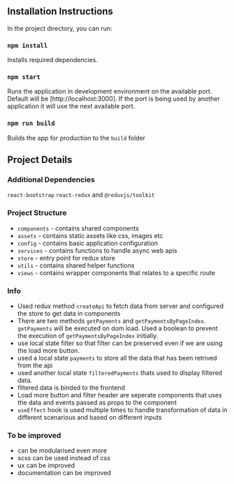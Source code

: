 ## Installation Instructions

In the project directory, you can run:

### `npm install`

Installs required dependencies.

### `npm start`

Runs the application in development environment on the available port. Default will be [http://localhost:3000]. If the port is being used by another application it will use the next available port.

### `npm run build`

Builds the app for production to the `build` folder

## Project Details

### Additional Dependencies

`react-bootstrap` `react-redux` and `@reduxjs/toolkit`

### Project Structure

- `components` - contains shared components
- `assets` - contains static assets like css, images etc
- `config` - contains basic application configuration
- `services` - contains functions to handle async web apis
- `store` - entry point for redux store
- `utils` - contains shared helper functions
- `views` - contains wrapper components that relates to a specific route

### Info

- Used redux method `createApi` to fetch data from server and configured the store to get data in components
- There are two methods `getPayments` and `getPaymentsByPageIndex`. `getPayments` will be executed on dom load. Used a boolean to prevent the execution of `getPaymentsByPageIndex` initially.
- use local state filter so that filter can be preserved even if we are using the load more button.
- used a local state `payments` to store all the data that has been retrived from the api
- used another local state `filteredPayments` thats used to display filtered data.
- filtered data is binded to the frontend
- Load more button and filter header are seperate components that uses the data and events passed as props to the component
- `useEffect` hook is used multiple times to handle transformation of data in different scenarious and based on different inputs

### To be improved

- can be modularised even more
- scss can be used instead of css
- ux can be improved
- documentation can be improved
